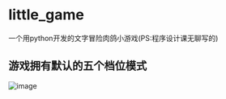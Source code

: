 # little_game
一个用python开发的文字冒险肉鸽小游戏(PS:程序设计课无聊写的)

## 游戏拥有默认的五个档位模式
![image](https://github.com/user-attachments/assets/21fe0afb-dddf-4100-bd9b-19b96b946c9f)
